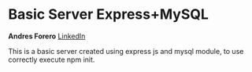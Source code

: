 # Basic Server Express+MySQL

**Andres Forero**
[LinkedIn](https://www.linkedin.com/in/forerogarzon/)


This is a basic server created using express js and mysql module, to use correctly execute npm init.

